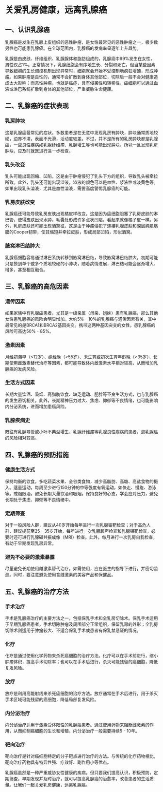 # 关爱乳房健康，远离乳腺癌

## 一、认识乳腺癌
乳腺癌是发生在乳腺上皮组织的恶性肿瘤，是女性最常见的恶性肿瘤之一，极少数男性也可能患乳腺癌。在全球范围内，乳腺癌的发病率呈逐年上升趋势。

乳腺是由皮肤、纤维组织、乳腺腺体和脂肪组成的，乳腺癌中99%发生在女性，男性仅占1%。正常情况下，乳腺细胞会有序地生长、分裂和死亡。但当某些因素导致细胞的生长调控机制出现异常时，细胞就会开始不受控制地疯狂增殖，形成肿瘤。如果肿瘤是良性的，通常不会扩散到身体其他部位，切除后一般不会对健康造成太大影响；而恶性肿瘤，也就是癌症，具有侵袭性和转移性，癌细胞可以通过血液或淋巴系统扩散到身体的其他部位，严重威胁生命健康。

## 二、乳腺癌的症状表现
### 乳房肿块
这是乳腺癌最常见的症状。多数患者是在无意中发现乳房有肿块，肿块通常质地较硬，边界不清，表面不光滑，活动度较差。不过，并不是所有的乳房肿块都是乳腺癌，一些良性疾病如乳腺纤维瘤、乳腺增生等也可能出现肿块，所以一旦发现乳房肿块，应及时就医进行进一步检查。
### 乳头改变
乳头可能出现回缩、凹陷，这是由于肿瘤侵犯了乳头下方的组织，导致乳头被牵拉所致。此外，乳头还可能出现溢液，溢液的颜色可以是血性、浆液性或淡黄色等。如果出现乳头溢液，尤其是血性溢液，需要高度警惕乳腺癌的可能。
### 乳房皮肤改变
乳腺癌还可能导致乳房皮肤出现橘皮样改变，这是因为癌细胞阻塞了乳房皮肤的淋巴管，使得皮肤出现水肿，毛囊处形成许多点状凹陷，看起来就像橘子皮一样。另外，乳房皮肤还可能出现酒窝征，这是由于肿瘤侵犯了连接乳腺皮肤和深层胸肌筋膜的Cooper韧带，使其缩短并牵拉皮肤，形成局部凹陷，形似酒窝。
### 腋窝淋巴结肿大
乳腺癌细胞容易通过淋巴系统转移到腋窝淋巴结，导致腋窝淋巴结肿大。初期可能只是摸到单个或多个质地较硬的小肿块，随着病情进展，淋巴结可能会逐渐增大、增多，甚至相互融合。

## 三、乳腺癌的高危因素
### 遗传因素
如果家族中有乳腺癌患者，尤其是一级亲属（母亲、姐妹）患有乳腺癌，那么其他女性患乳腺癌的风险会明显增加。大约5% - 10%的乳腺癌与遗传因素有关，其中最常见的是BRCA1和BRCA2基因突变。携带这两种基因突变的女性，患乳腺癌的风险可高达50% - 85%。
### 激素因素
月经初潮早（<12岁）、绝经晚（>55岁）、未生育或初次生育年龄晚（>35岁）、长期使用雌激素替代治疗等因素，都可能导致体内雌激素水平相对较高，从而增加乳腺癌的发病风险。
### 生活方式因素
长期大量饮酒、吸烟、高脂肪饮食、缺乏运动、肥胖等不良生活方式，也与乳腺癌的发生密切相关。此外，长期精神压力过大、焦虑、抑郁等不良情绪，也可能影响内分泌系统，进而增加患癌风险。
### 乳腺疾病史
既往有乳腺导管或小叶不典型增生、乳腺纤维瘤等乳腺良性疾病的患者，患乳腺癌的风险相对较高。

## 四、乳腺癌的预防措施
### 健康生活方式
保持均衡的饮食，多吃蔬菜水果、全谷类食物，减少高脂肪、高糖、高盐食物的摄入。适量运动，每周至少进行150分钟的中等强度有氧运动，如快走、慢跑、游泳等。戒烟限酒，避免长期大量饮酒和吸烟。保持良好的心态，学会应对压力，避免长期处于焦虑、抑郁等不良情绪中。
### 定期筛查
对于一般风险人群，建议从40岁开始每年进行一次乳腺钼靶检查；对于高危人群，建议提前至25 - 35岁开始，每年进行一次乳腺超声检查和乳腺钼靶检查，必要时还可进行乳腺磁共振成像（MRI）检查。此外，每月进行一次乳房自我检查，有助于早期发现乳房异常。
### 避免不必要的激素暴露
尽量避免长期使用雌激素替代治疗，如需使用，应在医生的指导下进行，并密切监测。同时，要注意避免使用含雌激素的美容产品和保健品。

## 五、乳腺癌的治疗方法
### 手术治疗
手术是乳腺癌治疗的主要方法之一，包括保乳手术和全乳房切除术。保乳手术适用于早期乳腺癌患者，手术切除肿瘤及周围部分正常组织，保留乳房的外形；全乳房切除术则适用于肿瘤较大、不适合保乳手术或患者有保乳禁忌证的情况。
### 化疗
化疗是通过使用化学药物来杀死癌细胞的治疗方法。化疗可以在手术前进行，缩小肿瘤体积，提高手术切除率；也可以在手术后进行，杀灭可能残留的癌细胞，降低复发风险。
### 放疗
放疗是利用高能射线来杀死癌细胞的治疗方法。放疗通常在手术后进行，用于杀灭手术区域可能残留的癌细胞，降低局部复发风险。
### 内分泌治疗
内分泌治疗适用于激素受体阳性的乳腺癌患者。通过使用药物来阻断雌激素的作用，从而抑制癌细胞的生长和增殖。内分泌治疗一般需要持续5 - 10年。
### 靶向治疗
靶向治疗是针对癌细胞特定的分子靶点进行治疗的方法。与传统的化疗药物相比，靶向治疗药物具有特异性强、疗效好、副作用小等优点。

乳腺癌虽然是一种严重威胁女性健康的疾病，但只要我们提高认识，积极预防，定期筛查，早期发现并及时治疗，就可以提高乳腺癌的治愈率，改善患者的生活质量。让我们一起关爱乳房健康，远离乳腺癌。 
